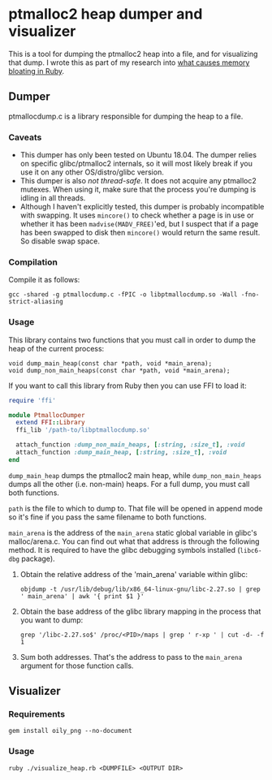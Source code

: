 # ptmalloc2 heap dumper and visualizer

This is a tool for dumping the ptmalloc2 heap into a file, and for visualizing that dump. I wrote this as part of my research into [what causes memory bloating in Ruby](https://vimeo.com/322007980).

## Dumper

ptmallocdump.c is a library responsible for dumping the heap to a file.

### Caveats

 * This dumper has only been tested on Ubuntu 18.04. The dumper relies on specific glibc/ptmalloc2 internals, so it will most likely break if you use it on any other OS/distro/glibc version.
 * This dumper is also *not thread-safe*. It does not acquire any ptmalloc2 mutexes. When using it, make sure that the process you're dumping is idling in all threads.
 * Although I haven't explicitly tested, this dumper is probably incompatible with swapping. It uses `mincore()` to check whether a page is in use or whether it has been `madvise(MADV_FREE)`'ed, but I suspect that if a page has been swapped to disk then `mincore()` would return the same result. So disable swap space.

### Compilation

Compile it as follows:

    gcc -shared -g ptmallocdump.c -fPIC -o libptmallocdump.so -Wall -fno-strict-aliasing

### Usage

This library contains two functions that you must call in order to dump the heap of the current process:

    void dump_main_heap(const char *path, void *main_arena);
    void dump_non_main_heaps(const char *path, void *main_arena);

If you want to call this library from Ruby then you can use FFI to load it:

~~~ruby
require 'ffi'

module PtmallocDumper
  extend FFI::Library
  ffi_lib '/path-to/libptmallocdump.so'

  attach_function :dump_non_main_heaps, [:string, :size_t], :void
  attach_function :dump_main_heap, [:string, :size_t], :void
end
~~~

`dump_main_heap` dumps the ptmalloc2 main heap, while `dump_non_main_heaps` dumps all the other (i.e. non-main) heaps. For a full dump, you must call both functions.

`path` is the file to which to dump to. That file will be opened in append mode so it's fine if you pass the same filename to both functions.

`main_arena` is the address of the `main_arena` static global variable in glibc's malloc/arena.c. You can find out what that address is through the following method. It is required to have the glibc debugging symbols installed (`libc6-dbg` package).

 1. Obtain the relative address of the 'main_arena' variable within glibc:

        objdump -t /usr/lib/debug/lib/x86_64-linux-gnu/libc-2.27.so | grep ' main_arena' | awk '{ print $1 }'

 2. Obtain the base address of the glibc library mapping in the process that you want to dump:

        grep '/libc-2.27.so$' /proc/<PID>/maps | grep ' r-xp ' | cut -d- -f 1

 3. Sum both addresses. That's the address to pass to the `main_arena` argument for those function calls.

## Visualizer

### Requirements

    gem install oily_png --no-document

### Usage

    ruby ./visualize_heap.rb <DUMPFILE> <OUTPUT DIR>
